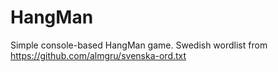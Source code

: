 # HangMan
Simple console-based HangMan game.
Swedish wordlist from https://github.com/almgru/svenska-ord.txt
